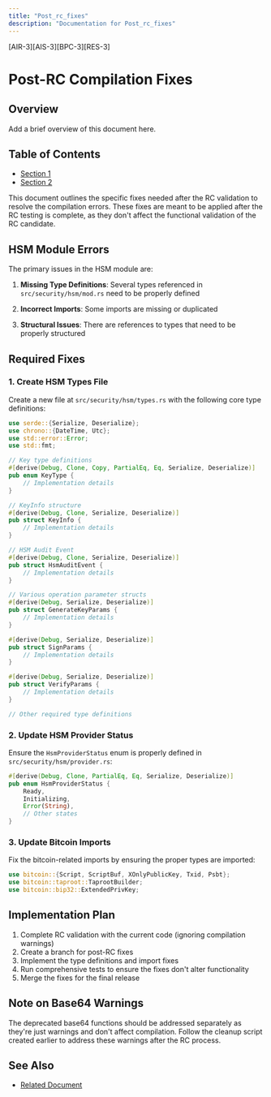 ```yaml
---
title: "Post_rc_fixes"
description: "Documentation for Post_rc_fixes"
---
```


[AIR-3][AIS-3][BPC-3][RES-3]


# Post-RC Compilation Fixes

## Overview

Add a brief overview of this document here.

## Table of Contents

- [Section 1](#section-1)
- [Section 2](#section-2)


This document outlines the specific fixes needed after the RC validation to resolve the compilation errors. These fixes are meant to be applied after the RC testing is complete, as they don't affect the functional validation of the RC candidate.

## HSM Module Errors

The primary issues in the HSM module are:

1. **Missing Type Definitions**: Several types referenced in `src/security/hsm/mod.rs` need to be properly defined

2. **Incorrect Imports**: Some imports are missing or duplicated

3. **Structural Issues**: There are references to types that need to be properly structured

## Required Fixes

### 1. Create HSM Types File

Create a new file at `src/security/hsm/types.rs` with the following core type definitions:

```rust
use serde::{Serialize, Deserialize};
use chrono::{DateTime, Utc};
use std::error::Error;
use std::fmt;

// Key type definitions
#[derive(Debug, Clone, Copy, PartialEq, Eq, Serialize, Deserialize)]
pub enum KeyType {
    // Implementation details
}

// KeyInfo structure
#[derive(Debug, Clone, Serialize, Deserialize)]
pub struct KeyInfo {
    // Implementation details
}

// HSM Audit Event
#[derive(Debug, Clone, Serialize, Deserialize)]
pub struct HsmAuditEvent {
    // Implementation details
}

// Various operation parameter structs
#[derive(Debug, Serialize, Deserialize)]
pub struct GenerateKeyParams {
    // Implementation details
}

#[derive(Debug, Serialize, Deserialize)]
pub struct SignParams {
    // Implementation details
}

#[derive(Debug, Serialize, Deserialize)]
pub struct VerifyParams {
    // Implementation details
}

// Other required type definitions
```

### 2. Update HSM Provider Status

Ensure the `HsmProviderStatus` enum is properly defined in `src/security/hsm/provider.rs`:

```rust
#[derive(Debug, Clone, PartialEq, Eq, Serialize, Deserialize)]
pub enum HsmProviderStatus {
    Ready,
    Initializing,
    Error(String),
    // Other states
}
```

### 3. Update Bitcoin Imports

Fix the bitcoin-related imports by ensuring the proper types are imported:

```rust
use bitcoin::{Script, ScriptBuf, XOnlyPublicKey, Txid, Psbt};
use bitcoin::taproot::TaprootBuilder;
use bitcoin::bip32::ExtendedPrivKey;
```

## Implementation Plan

1. Complete RC validation with the current code (ignoring compilation warnings)
2. Create a branch for post-RC fixes
3. Implement the type definitions and import fixes
4. Run comprehensive tests to ensure the fixes don't alter functionality
5. Merge the fixes for the final release

## Note on Base64 Warnings

The deprecated base64 functions should be addressed separately as they're just warnings and don't affect compilation. Follow the cleanup script created earlier to address these warnings after the RC process.

## See Also

- [Related Document](#related-document)


